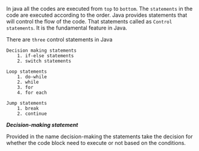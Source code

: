 In java all the codes are executed from `top` to `bottom`.
The `statements` in the code are executed according to the order.
Java provides statements that will control the flow of the code. 
That statements called as `Control statements`. 
It is the fundamental feature in Java.

There are `three` control statements in Java

    Decision making statements
        1. if-else statements
        2. switch statements
    
    Loop statements
        1. do-while
        2. while
        3. for
        4. for each

    Jump statements
        1. break
        2. continue

***Decision-making statement***

Provided in the name decision-making the statements take the decision for whether the code block need to execute or not based on the conditions.
